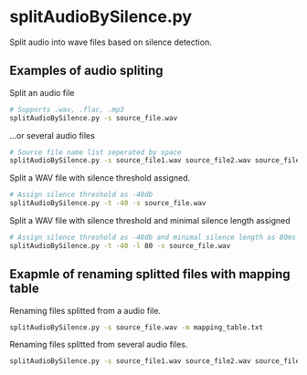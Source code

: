 # splitAudioBySilence.py
Split audio into wave files based on silence detection.

## Examples of audio spliting
Split an audio file
```bash
# Supports .wav, .flac, .mp3
splitAudioBySilence.py -s source_file.wav
```

...or several audio files
```bash
# Source file name list seperated by space
splitAudioBySilence.py -s source_file1.wav source_file2.wav source_file3.wav
```

Split a WAV file with silence threshold assigned.
```bash
# Assign silence threshold as -40db
splitAudioBySilence.py -t -40 -s source_file.wav
```

Split a WAV file with silence threshold and minimal silence length assigned
```bash
# Assign silence threshold as -40db and minimal silence length as 80ms
splitAudioBySilence.py -t -40 -l 80 -s source_file.wav
```
## Exapmle of renaming splitted files with mapping table
Renaming files splitted from a audio file.
```bash
splitAudioBySilence.py -s source_file.wav -m mapping_table.txt
```

Renaming files splitted from several audio files.
```bash
splitAudioBySilence.py -s source_file1.wav source_file2.wav source_file3.wav -m mapping_table.txt
```
